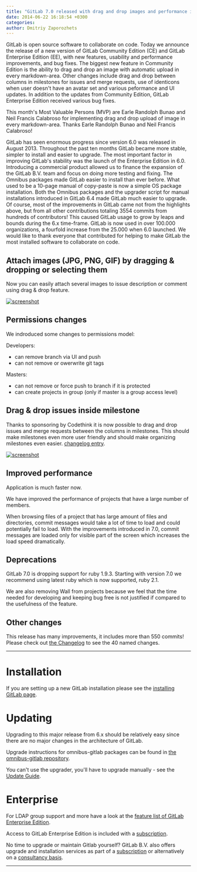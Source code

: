 ```yaml
---
title: "GitLab 7.0 released with drag and drop images and performance improvements"
date: 2014-06-22 16:18:54 +0300
categories: 
author: Dmitriy Zaporozhets
---
```


GitLab is open source software to collaborate on code.
Today we announce the release of a new version of GitLab Community Edition (CE) and GitLab Enterprise Edition (EE), with new features, usability and performance improvements, and bug fixes.
The biggest new feature in Community Edition is the ability to drag and drop an image with automatic upload in every markdown-area.
Other changes include drag and drop between columns in milestones for issues and merge requests, use of identicons when user doesn't have an avatar set and various peformance and UI updates.
In addition to the updates from Community Edition, GitLab Enterprise Edition received various bug fixes.

This month's Most Valuable Persons (MVP) are Earle Randolph Bunao and Neil Francis Calabroso for implementing drag and drop upload of image in every markdown-area.
Thanks Earle Randolph Bunao and Neil Francis Calabroso!

<!--more-->

GitLab has seen enormous progress since version 6.0 was released in August 2013.
Throughout the past ten months GitLab became more stable, simpler to install and easier to upgrade.
The most important factor in improving GitLab's stability was the launch of the Enterprise Edition in 6.0.
Introducing a commercial product allowed us to finance the expansion of the GitLab B.V. team and focus on doing more testing and fixing.
The Omnibus packages made GitLab easier to install than ever before. What used to be a 10-page manual of copy-paste is now a simple OS package installation.
Both the Omnibus packages and the upgrader script for manual installations introduced in GitLab 6.4 made GitLab much easier to upgrade.
Of course, most of the improvements in GitLab came not from the highlights above, but from all other contributions totaling 3554 commits from hundreds of contributors!
This caused GitLab usage to grow by leaps and bounds during the 6.x time-frame. GitLab is now used in over 100.000 organizations, a fourfold increase from the 25.000 when 6.0 launched.
We would like to thank everyone that contributed for helping to make GitLab the most installed software to collaborate on code.

## Attach images (JPG, PNG, GIF) by dragging & dropping or selecting them

Now you can easily attach several images to issue description or comment using drag & drop feature.

[![screenshot](/images/7_0/upload.gif)](/images/7_0/upload.gif)

## Permissions changes

We indroduced some changes to permissions model:

Developers: 

* can remove branch via UI and push
* can not remove or owerwrite git tags

Masters: 

* can not remove or force push to branch if it is protected
* can create projects in group (only if master is a group access level)

## Drag & drop issues inside milestone

Thanks to sponsoring by Codethink it is now possible to drag and drop issues and merge requests between the columns in milestones. This should make milestones even more user friendly and should make organizing milestones even easier. [changelog entry](https://gitlab.com/gitlab-org/gitlab-ce/blob/7be80fd89954a248527ca9be4bb9d9c320390811/CHANGELOG#L28).

[![screenshot](/images/7_0/milestone.gif)](/images/7_0/milestone.gif)

## Improved performance

Application is much faster now.

We have improved the performance of projects that have a large number of members.

When browsing files of a project that has large amount of files and directories, commit messages would take a lot of time to load and could potentially fail to load.
With the improvements introduced in 7.0, commit messages are loaded only for visible part of the screen which increases the load speed dramatically.

## Deprecations

GitLab 7.0 is dropping support for ruby 1.9.3. Starting with version 7.0 we recommend using latest ruby which is now supported, ruby 2.1.

We are also removing Wall from projects because we feel that the time needed for developing and keeping bug free is not justified if compared to the usefulness of the feature.

## Other changes

This release has many improvements, it includes more than 550 commits!
Please check out [the Changelog](https://gitlab.com/gitlab-org/gitlab-ce/blob/7be80fd89954a248527ca9be4bb9d9c320390811/CHANGELOG) to see the 40 named changes.

- - -

# Installation

If you are setting up a new GitLab installation please see the [installing GitLab page](https://www.gitlab.com/installation/).

# Updating

Upgrading to this major release from 6.x should be relatively easy since there are no major changes in the architecture of GitLab.

Upgrade instructions for omnibus-gitlab packages can be found in [the omnibus-gitlab repository](https://gitlab.com/gitlab-org/omnibus-gitlab/blob/master/doc/update.md).

You can't use the upgrader, you'll have to upgrade manually - see the [Update Guide](https://gitlab.com/gitlab-org/gitlab-ce/blob/master/doc/update/6.9-to-7.0.md).

# Enterprise

For LDAP group support and more have a look at the [feature list of GitLab Enterprise Edition](http://www.gitlab.com/gitlab-ee/).

Access to GitLab Enterprise Edition is included with a [subscription](http://www.gitlab.com/subscription/).

No time to upgrade or maintain Gitlab yourself?
GitLab B.V. also offers upgrade and installation services as part of a [subscription](http://www.gitlab.com/subscription/) or alternatively on a [consultancy basis](http://www.gitlab.com/consultancy/).

- - -
